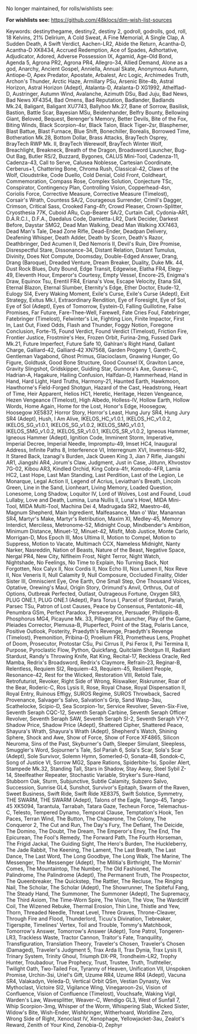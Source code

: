 No longer maintained, for rolls/wishlists see:

**For wishlists see:**
https://github.com/48klocs/dim-wish-list-sources

Keywords: destinythegame, destiny2, destiny 2, godroll, godrolls, god, roll, 18 Kelvins, 21% Delirium, A Cold Sweat, A Fine Memorial, A Single Clap, A Sudden Death, A Swift Verdict, Aachen-LR2, Abide the Return, Acantha-D, Acantha-D XK8434, Accrued Redemption, Ace of Spades, Adhortative, Adjudicator, Adored, Adverse Possession IX, Agamid, Age-Old Bond, Agenda 5, Agrona PR2, Agrona PR4, Allegro-34, Allied Demand, Alone as a god, Anarchy, Ancient Gospel, Anniella, Annual Skate, Anonymous Autumn, Antiope-D, Apex Predator, Apostate, Arbalest, Arc Logic, Archimedes Truth, Archon's Thunder, Arctic Haze, Armillary PSu, Arsenic Bite-4b, Astral Horizon, Astral Horizon (Adept), Atalanta-D, Atalanta-D XG1992, Athelflad-D, Austringer, Autumn Wind, Avalanche, Azimuth DSu, Bad Juju, Bad News, Bad News XF4354, Bad Omens, Bad Reputation, Badlander, Badlands Mk.24, Baligant, Baligant XU7743, Ballyhoo Mk.27, Bane of Sorrow, Basilisk, Bastion, Battle Scar, Bayesian MSu, Beidenhander, Belfry Bounty, Bellowing Giant, Beloved, Bequest, Berenger's Memory, Better Devils, Bite of the Fox, Biting Winds, Black Scorpion-4sr, Black Talon, Black Tiger-2sr, Blasphemer, Blast Battue, Blast Furnace, Blue Shift, Bonechiller, Borealis, Borrowed Time, Botheration Mk.28, Bottom Dollar, Brass Attacks, BrayTech Osprey, BrayTech RWP Mk. II, BrayTech Werewolf, BrayTech Winter Wolf, Breachlight, Breakneck, Breath of the Dragon, Broadsword Launcher, Bug-Out Bag, Butler RS/2, Buzzard, Bygones, CALUS Mini-Tool, Cadenza-11, Cadenza-43, Call to Serve, Calusea Noblesse, Cartesian Coordinate, Cerberus+1, Chattering Bone, Chroma Rush, Classical-42, Claws of the Wolf, Cloudstrike, Code Duello, Cold Denial, Cold Front, Coldheart, Commemoration, Compass Rose, Complex Solution, Conjecture TSc, Conspirator, Contingency Plan, Controlling Vision, Copperhead-4sn, Coriolis Force, Corrective Measure, Corrective Measure (Timelost), Corsair's Wrath, Countess SA/2, Courageous Surrender, Crimil's Dagger, Crimson, Critical Sass, Crooked Fang-4fr, Crowd Pleaser, Crown-Splitter, Cryosthesia 77K, Cuboid ARu, Cup-Bearer SA/2, Curtain Call, Cydonia-AR1, D.A.R.C.I., D.F.A., Daedalus Code, Damietta-LR2, Dark Decider, Darkest Before, Daystar SMG2, Dead Man Walking, Dead Man Walking XX7463, Dead Man's Tale, Dead Zone Rifle, Dead-Ender, Deadpan Delivery, Deafening Whisper, Death Adder, Death by Scorn, Death's Razor, Deathbringer, Ded Acumen II, Ded Nemoris II, Devil's Ruin, Dire Promise, Disrespectful Stare, Dissonance-34, Distant Relation, Distant Tumulus, Divinity, Does Not Compute, Doomsday, Double-Edged Answer, Drang, Drang (Baroque), Dreaded Venture, Dream Breaker, Duality, Duke Mk. 44, Dust Rock Blues, Duty Bound, Edge Transit, Edgewise, Elatha FR4, Elegy-49, Eleventh Hour, Emperor's Courtesy, Empty Vessel, Encore-25, Enigma's Draw, Equinox Tsu, Erentil FR4, Eriana's Vow, Escape Velocity, Etana SI4, Eternal Blazon, Eternal Slumber, Eternity's Edge, Ether Doctor, Etude-12, Eulogy SI4, Every Waking Moment, Exile's Curse, Exile's Curse (Adept), Exit Strategy, Exitus Mk.I, Extraordinary Rendition, Eye of Foresight, Eye of Sol, Eye of Sol (Adept), Eyes of Tomorrow, Eystein-D, Falling Guillotine, False Promises, Far Future, Fare-Thee-Well, Farewell, Fate Cries Foul, Fatebringer, Fatebringer (Timelost), Felwinter's Lie, Fighting Lion, Finite Impactor, First In, Last Out, Fixed Odds, Flash and Thunder, Foggy Notion, Foregone Conclusion, Forte-15, Found Verdict, Found Verdict (Timelost), Friction Fire, Frontier Justice, Frostmire's Hex, Frozen Orbit, Furina-2mg, Fussed Dark Mk.21, Future Imperfect, Future Safe 10, Gahlran's Right Hand, Gallant Charge, Galliard-42, Galliard-42 XN7568, Garden Progeny 1, Gareth-C, Gentleman Vagabond, Ghost Primus, Glacioclasm, Gnawing Hunger, Go Figure, Goldtusk, Good Bone Structure, Good Counsel IX, Graviton Lance, Gravity Slingshot, Gridskipper, Guiding Star, Gunnora's Axe, Guseva-C, Hadrian-A, Hagakure, Hailing Confusion, Halfdan-D, Hammerhead, Hand in Hand, Hard Light, Hard Truths, Harmony-21, Haunted Earth, Hawkmoon, Hawthorne's Field-Forged Shotgun, Hazard of the Cast, Headstrong, Heart of Time, Heir Apparent, Helios HC1, Heretic, Heritage, Hezen Vengeance, Hezen Vengeance (Timelost), High Albedo, Holless-IV, Hollow Earth, Hollow Words, Home Again, Home for the Lost, Honor's Edge, Hoosegow, Hoosegow XE5837, Horror Story, Horror's Least, Hung Jury SR4, Hung Jury SR4 (Adept), Hush, I Am Alive, IKELOS_HC_v1.0.1, IKELOS_HC_v1.0.2, IKELOS_SG_v1.0.1, IKELOS_SG_v1.0.2, IKELOS_SMG_v1.0.1, IKELOS_SMG_v1.0.2, IKELOS_SR_v1.0.1, IKELOS_SR_v1.0.2, Igneous Hammer, Igneous Hammer (Adept), Ignition Code, Imminent Storm, Imperative, Imperial Decree, Imperial Needle, Impromptu-49, Imset HC4, Inaugural Address, Infinite Paths 8, Interference VI, Interregnum XVI, Inverness-SR2, It Stared Back, Izanagi's Burden, Jack Queen King 3, Jian 7 Rifle, Jiangshi AR1, Jiangshi AR4, Jorum's Claw, Judgment, Just in Case, Jötunn, Khvostov 7G-02, Kibou AR3, Kindled Orchid, King Cobra-4fr, Komodo-4FR, Lamia HC2, Last Hope, Last Man Standing, Last Perdition, Last of the Legion, Le Monarque, Legal Action II, Legend of Acrius, Leviathan's Breath, Lincoln Green, Line in the Sand, Lionheart, Living Memory, Loaded Question, Lonesome, Long Shadow, Loquitor IV, Lord of Wolves, Lost and Found, Loud Lullaby, Love and Death, Lumina, Luna Nullis II, Luna's Howl, MIDA Mini-Tool, MIDA Multi-Tool, Machina Dei 4, Madrugada SR2, Maestro-46, Magnum Shepherd, Main Ingredient, Malfeasance, Man o' War, Manannan SR4, Martyr's Make, Martyr's Retribution, Maxim XI, Medley-45, Memory Interdict, Merciless, Metronome-52, Midnight Coup, Mindbender's Ambition, Minimum Distance, Minuet-12, Minuet-42, Misfit, Mob Justice, Monte Carlo, Morrigan-D, Mos Epoch III, Mos Ultima II, Motion to Compel, Motion to Suppress, Motion to Vacate, Multimach CCX, Nameless Midnight, Nanty Narker, Nasreddin, Nation of Beasts, Nature of the Beast, Negative Space, Nergal PR4, New City, Niflheim Frost, Night Terror, Night Watch, Nightshade, No Feelings, No Time to Explain, No Turning Back, Not Forgotten, Nox Calyx II, Nox Cordis II, Nox Echo III, Nox Lumen II, Nox Reve II, Nox Veneris II, Null Calamity 9, Null Composure, Occluded Finality, Older Sister III, Omniscient Eye, One Earth, One Small Step, One Thousand Voices, Optative, Orewing's Maul, Origin Story, Orimund's Anvil, Orthrus, Out of Options, Outbreak Perfected, Outlast, Outrageous Fortune, Oxygen SR3, PLUG ONE.1, PLUG ONE.1 (Adept), Para Torus I, Parcel of Stardust, Pariah, Parsec TSu, Patron of Lost Causes, Peace by Consensus, Pentatonic-48, Penumbra GSm, Perfect Paradox, Perseverance, Persuader, Philippis-B, Phosphorus MG4, Picayune Mk. 33, Pillager, Pit Launcher, Play of the Game, Pleiades Corrector, Plemusa-B, Pluperfect, Point of the Stag, Polaris Lance, Positive Outlook, Posterity, Praedyth's Revenge, Praedyth's Revenge (Timelost), Premonition, Pribina-D, Proelium FR3, Prometheus Lens, Prophet of Doom, Prosecutor, Protostar CSu, Psi Cirrus II, Psi Ferox II, Psi Termina II, Purpose, Pyroclastic Flow, Python, Quickfang, Quitclaim Shotgun III, Radiant Stardust, Randy's Throwing Knife, Rat King, Recital-17, Reckless Oracle, Red Mamba, Redrix's Broadsword, Redrix's Claymore, Refrain-23, Reginar-B, Relentless, Requiem SI2, Requiem-43, Requiem-45, Resilient People, Resonance-42, Rest for the Wicked, Restoration VIII, Retold Tale, Retrofuturist, Revoker, Right Side of Wrong, Riiswalker, Riskrunner, Roar of the Bear, Roderic-C, Ros Lysis II, Rose, Royal Chase, Royal Dispensation II, Royal Entry, Ruinous Effigy, SUROS Regime, SUROS Throwback, Sacred Provenance, Salvager's Salvo, Salvation's Grip, Sand Wasp-3au, Scathelocke, Scipio-D, Sea Scorpion-1sr, Service Revolver, Seven-Six-Five, Seventh Seraph CQC-12, Seventh Seraph Carbine, Seventh Seraph Officer Revolver, Seventh Seraph SAW, Seventh Seraph SI-2, Seventh Seraph VY-7, Shadow Price, Shadow Price (Adept), Shattered Cipher, Shattered Peace, Shayura's Wrath, Shayura's Wrath (Adept), Shepherd's Watch, Shining Sphere, Shock and Awe, Show of Force, Show of Force XF4865, Silicon Neuroma, Sins of the Past, Skyburner's Oath, Sleeper Simulant, Sleepless, Smuggler's Word, Sojourner's Tale, Sol Pariah 6, Sola's Scar, Sola's Scar (Adept), Sole Survivor, Solemn Hymn, Somerled-D, Sonata-48, Sondok-C, Song of Justice VI, Sorrow MG2, Spare Rations, Spiderbite-1si, Spoiler Alert, Stampede Mk.32, Standing Tall, Stars in Shadow, Stay Away, Steel Sybil Z-14, Steelfeather Repeater, Stochastic Variable, Stryker's Sure-Hand, Stubborn Oak, Sturm, Subjunctive, Subtle Calamity, Subzero Salvo, Succession, Sunrise GL4, Sunshot, Survivor's Epitaph, Swarm of the Raven, Sweet Business, Swift Ride, Swift Ride XE8375, Swift Solstice, Symmetry, THE SWARM, THE SWARM (Adept), Talons of the Eagle, Tango-45, Tango-45 XK5094, Tarantula, Tarrabah, Tatara Gaze, Techeun Force, Telemachus-C, Telesto, Tempered Dynamo, Temporal Clause, Temptation's Hook, Ten Paces, Terran Wind, The Button, The Chaperone, The Colony, The Conqueror 2, The Cut and Run, The Day's Fury, The Defiant, The Deicide, The Domino, The Doubt, The Dream, The Emperor's Envy, The End, The Epicurean, The Fool's Remedy, The Forward Path, The Fourth Horseman, The Frigid Jackal, The Guiding Sight, The Hero's Burden, The Huckleberry, The Jade Rabbit, The Keening, The Lament, The Last Breath, The Last Dance, The Last Word, The Long Goodbye, The Long Walk, The Marine, The Messenger, The Messenger (Adept), The Militia's Birthright, The Mornin' Comes, The Mountaintop, The Number, The Old Fashioned, The Palindrome, The Palindrome (Adept), The Permanent Truth, The Prospector, The Queenbreaker, The Quickstep, The Rattler, The Recluse, The Ringing Nail, The Scholar, The Scholar (Adept), The Showrunner, The Spiteful Fang, The Steady Hand, The Summoner, The Summoner (Adept), The Supremacy, The Third Axiom, The Time-Worn Spire, The Vision, The Vow, The Wardcliff Coil, The Wizened Rebuke, Thermal Erosion, Thin Line, Thistle and Yew, Thorn, Threaded Needle, Threat Level, Three Graves, Throne-Cleaver, Through Fire and Flood, Thunderlord, Ticuu's Divination, Tiebreaker, Tigerspite, Timelines' Vertex, Toil and Trouble, Tommy's Matchbook, Tomorrow's Answer, Tomorrow's Answer (Adept), Tone Patrol, Tongeren-LR3, Trackless Waste, Tractor Cannon, Traitor's Fate, Tranquility, Transfiguration, Translation Theory, Traveler's Chosen, Traveler's Chosen (Damaged), Traveler's Judgment 5, Trax Arda II, Trax Dynia, Trax Lysis II, Trinary System, Trinity Ghoul, Triumph DX-PR, Trondheim-LR2, Trophy Hunter, Troubadour, True Prophecy, Trust, Trustee, Truth, Truthteller, Twilight Oath, Two-Tailed Fox, Tyranny of Heaven, Unification VII, Unspoken Promise, Urchin-3si, Uriel's Gift, Uzume RR4, Uzume RR4 (Adept), Vacuna SR4, Valakadyn, Veleda-D, Vertical Orbit QSm, Vestian Dynasty, Vex Mythoclast, Victoire SI2, Vigilance Wing, Vinegaroon-2si, Vision of Confluence, Vision of Confluence (Timelost), Vouchsafe, Waking Vigil, Warden's Law, Wavesplitter, Weaver-C, Wendigo GL3, West of Sunfall 7, Whip Scorpion-3mg, Whisper of the Worm, Whispering Slab, Wicked Sister, Widow's Bite, Wish-Ender, Wishbringer, Witherhoard, Worldline Zero, Wrong Side of Right, Xenoclast IV, Xenophage, Yellowjacket-3au, Zealot's Reward, Zenith of Your Kind, Zenobia-D, Zephyr
